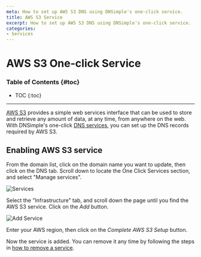 ```yaml
---
meta: How to set up AWS S3 DNS using DNSimple's one-click service.
title: AWS S3 Service
excerpt: How to set up AWS S3 DNS using DNSimple's one-click service.
categories:
- Services
---
```


# AWS S3 One-click Service

### Table of Contents {#toc}

* TOC
{:toc}

---

[AWS S3](http://aws.amazon.com/s3/) provides a simple web services interface that can be used to store and retrieve any amount of data, at any time, from anywhere on the web. With DNSimple's one-click [DNS services](/categories/services/), you can set up the DNS records required by AWS S3.


## Enabling AWS S3 service

From the domain list, click on the domain name you want to update, then click on the DNS tab. Scroll down to locate the One Click Services section, and select "Manage services".

![Services](/files/services-dns-page-add.png)

Select the "Infrastructure" tab, and scroll down the page until you find the AWS S3 service. Click on the *Add* button.

![Add Service](/files/services-amazon-s3.png)

Enter your AWS region, then click on the *Complete AWS S3 Setup* button.

Now the service is added. You can remove it any time by following the steps in [how to remove a service](/articles/services/#removing-services).
